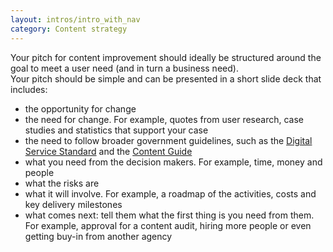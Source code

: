 ```yaml
---
layout: intros/intro_with_nav
category: Content strategy
---
```

Your pitch for content improvement should ideally be structured around the goal to meet a user need (and in turn a business need).  
Your pitch should be simple and can be presented in a short slide deck that includes:
- the opportunity for change
- the need for change. For example, quotes from user research, case studies and statistics that support your case
- the need to follow broader government guidelines, such as the [Digital Service Standard](/digital-service-standard/) and the [Content Guide](/content-guide/)
- what you need from the decision makers. For example, time, money and people
- what the risks are
- what it will involve. For example, a roadmap of the activities, costs and key delivery milestones
- what comes next: tell them what the first thing is you need from them. For example, approval for a content audit, hiring more people or even getting buy-in from another agency


